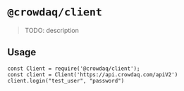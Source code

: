 # `@crowdaq/client`

> TODO: description

## Usage

```
const Client = require('@crowdaq/client');
const client = Client('https://api.crowdaq.com/apiV2')
client.login("test_user", "password")
```
```

```